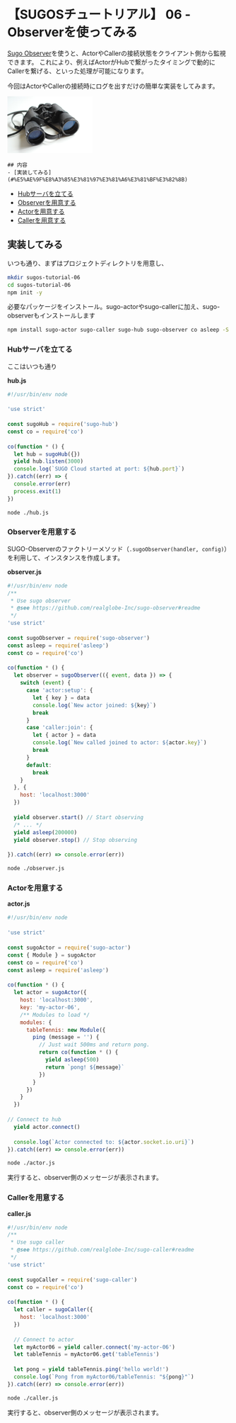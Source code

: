 # 【SUGOSチュートリアル】 06 - Observerを使ってみる

[Sugo Observer](https://github.com/realglobe-Inc/sugo-observer#readme)を使うと、ActorやCallerの接続状態をクライアント側から監視できます。
これにより、例えばActorがHubで繋がったタイミングで動的にCallerを繋げる、といった処理が可能になります。

今回はActorやCallerの接続時にログを出すだけの簡単な実装をしてみます。


<a href="https://github.com/realglobe-Inc/sugos-tutorial/blob/master/dist/markdown/ja/06%20-%20Observer%E3%82%92%E4%BD%BF%E3%81%A3%E3%81%A6%E3%81%BF%E3%82%8B.md">
    <img src="../../images/eyecatch-dynamic.jpg"
         alt="eyecatch"
         height="128"
         style="height:128px"
    /></a>

    ## 内容
    - [実装してみる](#%E5%AE%9F%E8%A3%85%E3%81%97%E3%81%A6%E3%81%BF%E3%82%8B)
  * [Hubサーバを立てる](#hub%E3%82%B5%E3%83%BC%E3%83%90%E3%82%92%E7%AB%8B%E3%81%A6%E3%82%8B)
  * [Observerを用意する](#observer%E3%82%92%E7%94%A8%E6%84%8F%E3%81%99%E3%82%8B)
  * [Actorを用意する](#actor%E3%82%92%E7%94%A8%E6%84%8F%E3%81%99%E3%82%8B)
  * [Callerを用意する](#caller%E3%82%92%E7%94%A8%E6%84%8F%E3%81%99%E3%82%8B)


## 実装してみる

いつも通り、まずはプロジェクトディレクトリを用意し、


```bash
mkdir sugos-tutorial-06
cd sugos-tutorial-06
npm init -y

```

必要なパッケージをインストール。sugo-actorやsugo-callerに加え、sugo-observerもインストールします

```bash
npm install sugo-actor sugo-caller sugo-hub sugo-observer co asleep -S
```

### Hubサーバを立てる

ここはいつも通り

**hub.js**

```javascript
#!/usr/bin/env node

'use strict'

const sugoHub = require('sugo-hub')
const co = require('co')

co(function * () {
  let hub = sugoHub({})
  yield hub.listen(3000)
  console.log(`SUGO Cloud started at port: ${hub.port}`)
}).catch((err) => {
  console.error(err)
  process.exit(1)
})

```
```bash
node ./hub.js
```

### Observerを用意する

SUGO-Observerのファクトリーメソッド（`.sugoObserver(handler, config)`）を利用して、インスタンスを作成します。


**observer.js**

```javascript
#!/usr/bin/env node
/**
 * Use sugo observer
 * @see https://github.com/realglobe-Inc/sugo-observer#readme
 */
'use strict'

const sugoObserver = require('sugo-observer')
const asleep = require('asleep')
const co = require('co')

co(function * () {
  let observer = sugoObserver(({ event, data }) => {
    switch (event) {
      case 'actor:setup': {
        let { key } = data
        console.log(`New actor joined: ${key}`)
        break
      }
      case 'caller:join': {
        let { actor } = data
        console.log(`New called joined to actor: ${actor.key}`)
        break
      }
      default:
        break
    }
  }, {
    host: 'localhost:3000'
  })

  yield observer.start() // Start observing
  /* ... */
  yield asleep(200000)
  yield observer.stop() // Stop observing

}).catch((err) => console.error(err))

```

```bash
node ./observer.js
```


### Actorを用意する

**actor.js**

```javascript
#!/usr/bin/env node

'use strict'

const sugoActor = require('sugo-actor')
const { Module } = sugoActor
const co = require('co')
const asleep = require('asleep')

co(function * () {
  let actor = sugoActor({
    host: 'localhost:3000',
    key: 'my-actor-06',
    /** Modules to load */
    modules: {
      tableTennis: new Module({
        ping (message = '') {
          // Just wait 500ms and return pong.
          return co(function * () {
            yield asleep(500)
            return `pong! ${message}`
          })
        }
      })
    }
  })

// Connect to hub
  yield actor.connect()

  console.log(`Actor connected to: ${actor.socket.io.uri}`)
}).catch((err) => console.error(err))

```

```bash
node ./actor.js
```

実行すると、observer側のメッセージが表示されます。

### Callerを用意する


**caller.js**

```javascript
#!/usr/bin/env node
/**
 * Use sugo caller
 * @see https://github.com/realglobe-Inc/sugo-caller#readme
 */
'use strict'

const sugoCaller = require('sugo-caller')
const co = require('co')

co(function * () {
  let caller = sugoCaller({
    host: 'localhost:3000'
  })

  // Connect to actor
  let myActor06 = yield caller.connect('my-actor-06')
  let tableTennis = myActor06.get('tableTennis')

  let pong = yield tableTennis.ping('hello world!')
  console.log(`Pong from myActor06/tableTennis: "${pong}"`)
}).catch((err) => console.error(err))


```

```bash
node ./caller.js
```

実行すると、observer側のメッセージが表示されます。